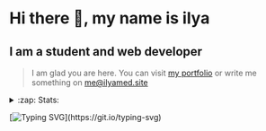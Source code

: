 # Hi there 👋, my name is ilya
## I am a student and web developer
<!-- ![I am a student and web developer](https://i.pinimg.com/originals/b9/ba/44/b9ba446cca2bb06ff1a8d49fd46581ed.jpg) -->

>I am glad you are here. You can visit [my portfolio](https://ilyamed.site/) or write me something on me@ilyamed.site 

<!-- - 🔭 I’m currently working on some pet projects
- 🤔 I’m looking for help with design...
- 🥅 2022 Goals: Find a job
- 💬 Ask me about my favourite movies 
 -->
 
<details>
  <summary>:zap: Stats:</summary>
<p><!-- https://github.com/anmol098/waka-readme-stats -->
  
![Profile Views](https://komarev.com/ghpvc/?username=Terro216&color=blueviolet)

<!--START_SECTION:waka-->
![Code Time](http://img.shields.io/badge/Code%20Time-608%20hrs%2021%20mins-blue)

![Lines of code](https://img.shields.io/badge/From%20Hello%20World%20I%27ve%20Written-191%20Thousand%20lines%20of%20code-blue)

**🐱 My GitHub Data** 

> 🏆 690 Contributions in the Year 2022
 > 
> 📦 164.9 kB Used in GitHub's Storage 
 > 
> 💼 Opted to Hire
 > 
> 📜 15 Public Repositories 
 > 
> 🔑 4 Private Repositories  
 > 
**I'm a Night 🦉** 

```text
🌞 Morning    34 commits     █░░░░░░░░░░░░░░░░░░░░░░░░   5.54% 
🌆 Daytime    121 commits    █████░░░░░░░░░░░░░░░░░░░░   19.71% 
🌃 Evening    246 commits    ██████████░░░░░░░░░░░░░░░   40.07% 
🌙 Night      213 commits    ████████░░░░░░░░░░░░░░░░░   34.69%

```


📊 **This Week I Spent My Time On** 

```text
⌚︎ Time Zone: Europe/Moscow

💬 Programming Languages: 
JavaScript               3 hrs               █████████████░░░░░░░░░░░░   53.19% 
C++                      1 hr 25 mins        ██████░░░░░░░░░░░░░░░░░░░   25.12% 
HTML                     58 mins             ████░░░░░░░░░░░░░░░░░░░░░   17.34% 
INI                      6 mins              ░░░░░░░░░░░░░░░░░░░░░░░░░   1.92% 
ObjectiveC               3 mins              ░░░░░░░░░░░░░░░░░░░░░░░░░   0.98%

🔥 Editors: 
VS Code                  5 hrs 13 mins       ███████████████████████░░   92.27% 
CLion                    26 mins             ██░░░░░░░░░░░░░░░░░░░░░░░   7.73%

```


 Last Updated on 14/11/2022 18:50:37 UTC
<!--END_SECTION:waka-->
  
![GitHub stats](https://github-readme-stats.vercel.app/api?username=Terro216&show_icons=true&theme=darcula)  
</p>
</details>

[![Typing SVG](https://readme-typing-svg.herokuapp.com?color=%23204829&duration=7000&lines=Wake+up%2C+Neo...)](https://git.io/typing-svg)
